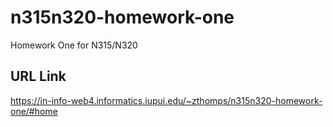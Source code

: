 # n315n320-homework-one
 Homework One for N315/N320

## URL Link
https://in-info-web4.informatics.iupui.edu/~zthomps/n315n320-homework-one/#home
